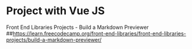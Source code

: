 # Project with Vue JS
Front End Libraries Projects - Build a Markdown Previewer
##https://learn.freecodecamp.org/front-end-libraries/front-end-libraries-projects/build-a-markdown-previewer/
